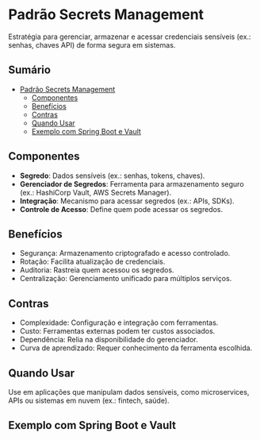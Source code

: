 # Padrão Secrets Management

Estratégia para gerenciar, armazenar e acessar credenciais sensíveis (ex.: senhas, chaves API) de forma segura em sistemas.

## Sumário

- [Padrão Secrets Management](#padrão-secrets-management)
  - [Componentes](#componentes)
  - [Benefícios](#benefícios)
  - [Contras](#contras)
  - [Quando Usar](#quando-usar)
  - [Exemplo com Spring Boot e Vault](#exemplo-com-spring-boot-e-vault)

## Componentes

- **Segredo**: Dados sensíveis (ex.: senhas, tokens, chaves).
- **Gerenciador de Segredos**: Ferramenta para armazenamento seguro (ex.: HashiCorp Vault, AWS Secrets Manager).
- **Integração**: Mecanismo para acessar segredos (ex.: APIs, SDKs).
- **Controle de Acesso**: Define quem pode acessar os segredos.

## Benefícios

- Segurança: Armazenamento criptografado e acesso controlado.
- Rotação: Facilita atualização de credenciais.
- Auditoria: Rastreia quem acessou os segredos.
- Centralização: Gerenciamento unificado para múltiplos serviços.

## Contras

- Complexidade: Configuração e integração com ferramentas.
- Custo: Ferramentas externas podem ter custos associados.
- Dependência: Relia na disponibilidade do gerenciador.
- Curva de aprendizado: Requer conhecimento da ferramenta escolhida.

## Quando Usar

Use em aplicações que manipulam dados sensíveis, como microservices, APIs ou sistemas em nuvem (ex.: fintech, saúde).

## Exemplo com Spring Boot e Vault

###